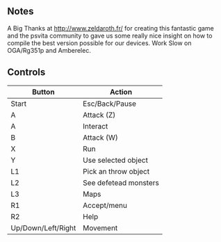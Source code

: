 ## Notes

A Big Thanks at http://www.zeldaroth.fr/ for creating this fantastic game and the psvita community to gave us some really nice insight on how to compile the best version possible for our devices.
Work Slow on OGA/Rg351p and Amberelec.

## Controls

| Button | Action |
|--|--| 
|Start |Esc/Back/Pause|
|A|Attack (Z)|
|A|Interact|
|B|Attack (W)|
|X|Run|
|Y|Use selected object|
|L1|Pick an throw object|
|L2|See defetead monsters|
|L3|Maps|
|R1|Accept/menu|
|R2|Help|
|Up/Down/Left/Right|Movement|


